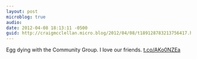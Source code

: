 ```yaml
---
layout: post
microblog: true
audio: 
date: 2012-04-08 18:13:11 -0500
guid: http://craigmcclellan.micro.blog/2012/04/08/t189128783213756417.html
---
```

Egg dying with the Community Group. I love our friends. [t.co/AKo0NZEa](http://t.co/AKo0NZEa)
